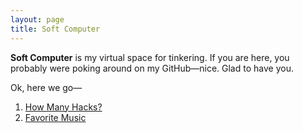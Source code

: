 ```yaml
---
layout: page
title: Soft Computer
---
```


__Soft Computer__ is my virtual space for tinkering. If you are here, you probably were poking around on my GitHub—nice. Glad to have you.

Ok, here we go—

1. [How Many Hacks?](howmanyhacks)
2. [Favorite Music](music)